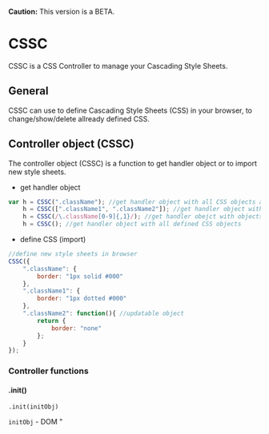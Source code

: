 **Caution:** This version is a BETA.

# CSSC
CSSC is a CSS Controller to manage your Cascading Style Sheets.

## General
CSSC can use to define Cascading Style Sheets (CSS) in your browser, to change/show/delete allready defined CSS.



## Controller object (CSSC)
The controller object (CSSC) is a function to get handler object or to import new style sheets.

* get handler object
```javascript
var h = CSSC(".className"); //get handler object with all CSS objects are defined as .className
    h = CSSC([".className1", ".className2"]); //get handler object with .className1 and .className2
    h = CSSC(/\.className[0-9]{,1}/); //get handler obejct with objects matched to regular expression
    h = CSSC(); //get handler object with all defined CSS objects
```
* define CSS (import)
```javascript
//define new style sheets in browser
CSSC({
    ".className": {
        border: "1px solid #000"
    },
    ".className1": {
        border: "1px dotted #000"
    },
    ".className2": function(){ //updatable object
        return {
            border: "none"
        };
    }
});
```

### Controller functions

#### .init()
```
.init(initObj)
```
`initObj` - DOM "<style>" element, StyleSheet object or Array containing it.

```javascript
// init all defined CSS rules in 
// '<style id="style-sheet">...</style>' element
CSSC.init(document.getElementById("style-sheet")); 

// init all CSS rules in all 
// '<style>...</style>' elements
CSSC.init(document.querySelectorAll("style")); 
``` 


#### .import()
```
.import(importObj)
```
`importObj` - a object with style sheets

```javascript
var importObj = {
    body: {
        margin: 1
    },
    p: {
        width: 500,
        margin: "auto",
        "span.first": { // generate CSS rule "p span.first"
            "font-size": 25
        },
        "@media screen and (max-width: 500px)": { // generate media rule with "p" rule
            width: "100%"
        }
    },
    ".updatable": function(){ // generate updatable class
        return {
            'font-size': 10 + (Math.random() * 10),
        };
    }
};

CSSC.import(importObj); //alternativ can use simply CSSC(importObj);
``` 


#### .update()
```
.update([selector])
```
`selector` *(optional)* - a selector as String or RegEx or Array of Strings

```javascript
CSSC.update(); // update all CSS rules which were defined through functions
// or
CSSC.update(".updatable"); // update CSS rule .updatable when it was defined through function
``` 


#### .export()
```
.export([exportType])
```
`exportType` *(optional)* - String with export type (default: "object")
* *"css"    - export as CSS String*
* *"min"    - export as minified CSS String* 
* *"obj"    - export as JS-Object*
* *"object" - the same as "obj"*
* *"objNMD" - export as not multidimensional object*
* *"array" &nbsp;- export as array*

#### .parse()
#### .new()

#### .defineConf()
#### .setConf()
#### .getConf()
#### .defineVars()
#### .addVars()
#### .getVars()
